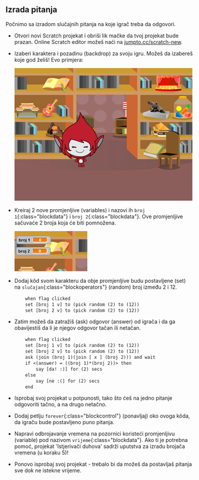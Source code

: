 ## Izrada pitanja

Počnimo sa izradom slučajnih pitanja na koje igrač treba da odgovori.

+ Otvori novi Scratch projekat i obriši lik mačke da tvoj projekat bude prazan. Online Scratch editor možeš naći na <a href="http://jumpto.cc/scratch-new" target="_blank">jumpto.cc/scratch-new</a>.

+ Izaberi karaktera i pozadinu (backdrop) za svoju igru. Možeš da izabereš koje god želiš! Evo primjera:
    
    ![screenshot](images/brain-setting.png)

+ Kreiraj 2 nove promjenljive (variables) i nazovi ih `broj 1`{:class="blockdata"} i `broj 2`{:class="blockdata"}. Ove promjenljive sačuvaće 2 broja koja će biti pomnožena.
    
    ![screenshot](images/brain-variables.png)

+ Dodaj kôd svom karakteru da obje promjenljive budu postavljene (set) na `slučajan`{:class="blockoperators"} (random) broj između 2 i 12.
    
    ```blocks
        when flag clicked
        set [broj 1 v] to (pick random (2) to (12))
        set [broj 2 v] to (pick random (2) to (12))
    ```

+ Zatim možeš da zatražiš (ask) odgovor (answer) od igrača i da ga obavijestiš da li je njegov odgovor tačan ili netačan.
    
    ```blocks
        when flag clicked
        set [broj 1 v] to (pick random (2) to (12))
        set [broj 2 v] to (pick random (2) to (12))
        ask (join (broj 1)(join [ x ] (broj 2))) and wait
        if <(answer) = ((broj 1)*(broj 2))> then
            say [da! :)] for (2) secs
        else
            say [ne :(] for (2) secs
        end
    ```

+ Isprobaj svoj projekat u potpunosti, tako što ćeš na jedno pitanje odgovoriti tačno, a na drugo netačno.

+ Dodaj petlju `forever`{:class="blockcontrol"} (ponavljaj) oko ovoga kôda, da igraču bude postavljeno puno pitanja.

+ Napravi odbrojavanje vremena na pozornici koristeći promjenljivu (variable) pod nazivom `vrijeme`{:class="blockdata"}. Ako ti je potrebna pomoć, projekat 'Istjerivači duhova' sadrži uputstva za izradu brojača vremena (u koraku 5)!

+ Ponovo isprobaj svoj projekat - trebalo bi da možeš da postavljaš pitanja sve dok ne istekne vrijeme.